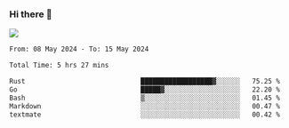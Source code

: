 ### Hi there 👋️

![](https://komarev.com/ghpvc/?username=Loner1024)

<!--START_SECTION:waka-->

```txt
From: 08 May 2024 - To: 15 May 2024

Total Time: 5 hrs 27 mins

Rust                             ██████████████████▓░░░░░░   75.25 %
Go                               █████▓░░░░░░░░░░░░░░░░░░░   22.20 %
Bash                             ▒░░░░░░░░░░░░░░░░░░░░░░░░   01.45 %
Markdown                         ░░░░░░░░░░░░░░░░░░░░░░░░░   00.47 %
textmate                         ░░░░░░░░░░░░░░░░░░░░░░░░░   00.42 %
```

<!--END_SECTION:waka-->



